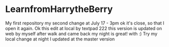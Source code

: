 # LearnfromHarrytheBerry
My first repository
my second change at July 17 - 3pm
ok it's close, so that I open it again.
Ok this edit at local by textpad 222
this version is updated on web by myself
after walk and came back
my night is great! with :)
Try my local change at night
I updated at the master version
